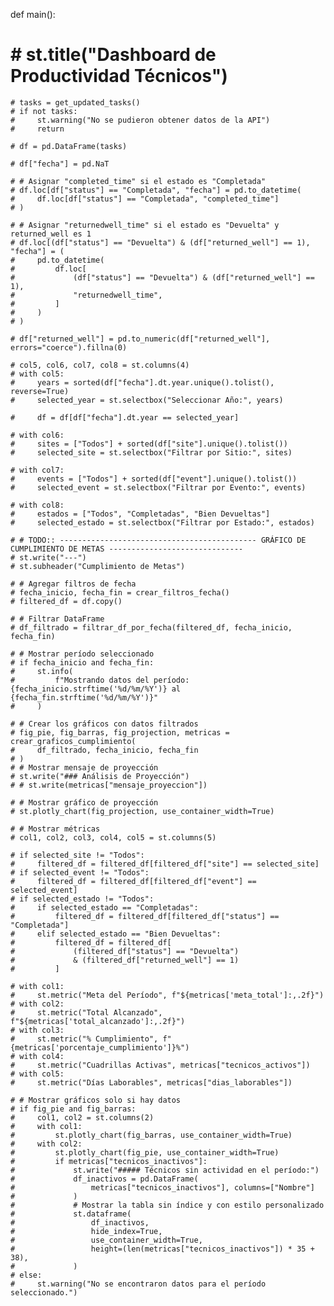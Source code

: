 def main():
 # # st.title("Dashboard de Productividad Técnicos")
    # tasks = get_updated_tasks()
    # if not tasks:
    #     st.warning("No se pudieron obtener datos de la API")
    #     return

    # df = pd.DataFrame(tasks)

    # df["fecha"] = pd.NaT

    # # Asignar "completed_time" si el estado es "Completada"
    # df.loc[df["status"] == "Completada", "fecha"] = pd.to_datetime(
    #     df.loc[df["status"] == "Completada", "completed_time"]
    # )

    # # Asignar "returnedwell_time" si el estado es "Devuelta" y returned_well es 1
    # df.loc[(df["status"] == "Devuelta") & (df["returned_well"] == 1), "fecha"] = (
    #     pd.to_datetime(
    #         df.loc[
    #             (df["status"] == "Devuelta") & (df["returned_well"] == 1),
    #             "returnedwell_time",
    #         ]
    #     )
    # )

    # df["returned_well"] = pd.to_numeric(df["returned_well"], errors="coerce").fillna(0)

    # col5, col6, col7, col8 = st.columns(4)
    # with col5:
    #     years = sorted(df["fecha"].dt.year.unique().tolist(), reverse=True)
    #     selected_year = st.selectbox("Seleccionar Año:", years)

    #     df = df[df["fecha"].dt.year == selected_year]

    # with col6:
    #     sites = ["Todos"] + sorted(df["site"].unique().tolist())
    #     selected_site = st.selectbox("Filtrar por Sitio:", sites)

    # with col7:
    #     events = ["Todos"] + sorted(df["event"].unique().tolist())
    #     selected_event = st.selectbox("Filtrar por Evento:", events)

    # with col8:
    #     estados = ["Todos", "Completadas", "Bien Devueltas"]
    #     selected_estado = st.selectbox("Filtrar por Estado:", estados)

    # # TODO:: -------------------------------------------- GRÁFICO DE CUMPLIMIENTO DE METAS ------------------------------
    # st.write("---")
    # st.subheader("Cumplimiento de Metas")

    # # Agregar filtros de fecha
    # fecha_inicio, fecha_fin = crear_filtros_fecha()
    # filtered_df = df.copy()

    # # Filtrar DataFrame
    # df_filtrado = filtrar_df_por_fecha(filtered_df, fecha_inicio, fecha_fin)

    # # Mostrar período seleccionado
    # if fecha_inicio and fecha_fin:
    #     st.info(
    #         f"Mostrando datos del período: {fecha_inicio.strftime('%d/%m/%Y')} al {fecha_fin.strftime('%d/%m/%Y')}"
    #     )

    # # Crear los gráficos con datos filtrados
    # fig_pie, fig_barras, fig_projection, metricas = crear_graficos_cumplimiento(
    #     df_filtrado, fecha_inicio, fecha_fin
    # )
    # # Mostrar mensaje de proyección
    # st.write("### Análisis de Proyección")
    # # st.write(metricas["mensaje_proyeccion"])

    # # Mostrar gráfico de proyección
    # st.plotly_chart(fig_projection, use_container_width=True)

    # # Mostrar métricas
    # col1, col2, col3, col4, col5 = st.columns(5)

    # if selected_site != "Todos":
    #     filtered_df = filtered_df[filtered_df["site"] == selected_site]
    # if selected_event != "Todos":
    #     filtered_df = filtered_df[filtered_df["event"] == selected_event]
    # if selected_estado != "Todos":
    #     if selected_estado == "Completadas":
    #         filtered_df = filtered_df[filtered_df["status"] == "Completada"]
    #     elif selected_estado == "Bien Devueltas":
    #         filtered_df = filtered_df[
    #             (filtered_df["status"] == "Devuelta")
    #             & (filtered_df["returned_well"] == 1)
    #         ]

    # with col1:
    #     st.metric("Meta del Período", f"${metricas['meta_total']:,.2f}")
    # with col2:
    #     st.metric("Total Alcanzado", f"${metricas['total_alcanzado']:,.2f}")
    # with col3:
    #     st.metric("% Cumplimiento", f"{metricas['porcentaje_cumplimiento']}%")
    # with col4:
    #     st.metric("Cuadrillas Activas", metricas["tecnicos_activos"])
    # with col5:
    #     st.metric("Días Laborables", metricas["dias_laborables"])

    # # Mostrar gráficos solo si hay datos
    # if fig_pie and fig_barras:
    #     col1, col2 = st.columns(2)
    #     with col1:
    #         st.plotly_chart(fig_barras, use_container_width=True)
    #     with col2:
    #         st.plotly_chart(fig_pie, use_container_width=True)
    #         if metricas["tecnicos_inactivos"]:
    #             st.write("##### Técnicos sin actividad en el período:")
    #             df_inactivos = pd.DataFrame(
    #                 metricas["tecnicos_inactivos"], columns=["Nombre"]
    #             )
    #             # Mostrar la tabla sin índice y con estilo personalizado
    #             st.dataframe(
    #                 df_inactivos,
    #                 hide_index=True,
    #                 use_container_width=True,
    #                 height=(len(metricas["tecnicos_inactivos"]) * 35 + 38),
    #             )
    # else:
    #     st.warning("No se encontraron datos para el período seleccionado.")